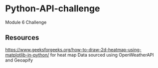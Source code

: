 # Python-API-challenge
Module 6 Challenge

## Resources
https://www.geeksforgeeks.org/how-to-draw-2d-heatmap-using-matplotlib-in-python/ for heat map
Data sourced using OpenWeatherAPI and Geoapify
